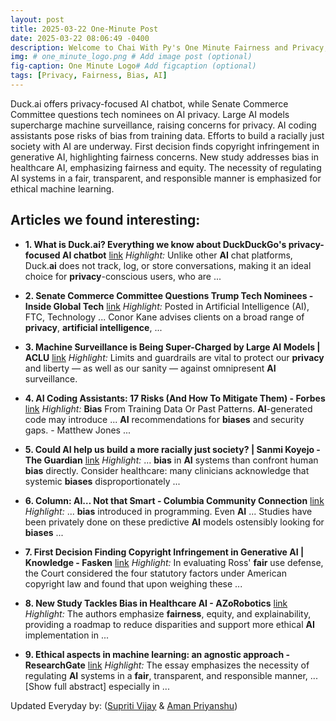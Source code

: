 ```yaml
---
layout: post
title: 2025-03-22 One-Minute Post
date: 2025-03-22 08:06:49 -0400
description: Welcome to Chai With Py's One Minute Fairness and Privacy, which aims to provide you the current happenings in the world of Fairness, Privacy, and AI.
img: # one_minute_logo.png # Add image post (optional)
fig-caption: One Minute Logo# Add figcaption (optional)
tags: [Privacy, Fairness, Bias, AI]
---
```


Duck.ai offers privacy-focused AI chatbot, while Senate Commerce Committee questions tech nominees on AI privacy. Large AI models supercharge machine surveillance, raising concerns for privacy. AI coding assistants pose risks of bias from training data. Efforts to build a racially just society with AI are underway. First decision finds copyright infringement in generative AI, highlighting fairness concerns. New study addresses bias in healthcare AI, emphasizing fairness and equity. The necessity of regulating AI systems in a fair, transparent, and responsible manner is emphasized for ethical machine learning.

## Articles we found interesting:

- **1. What is Duck.<b>ai</b>? Everything we know about DuckDuckGo&#39;s <b>privacy</b>-focused <b>AI</b> chatbot** [link](https://www.techradar.com/pro/what-is-duck-ai-everything-we-know-about-duckduckgos-privacy-focused-ai-chatbot)
_Highlight:_ Unlike other <b>AI</b> chat platforms, Duck.<b>ai</b> does not track, log, or store conversations, making it an ideal choice for <b>privacy</b>-conscious users, who are&nbsp;...

- **2. Senate Commerce Committee Questions Trump Tech Nominees - Inside Global Tech** [link](https://www.insideglobaltech.com/2025/03/21/senate-commerce-committee-questions-trump-tech-nominees/)
_Highlight:_ Posted in Artificial Intelligence (AI), FTC, Technology ... Conor Kane advises clients on a broad range of <b>privacy</b>, <b>artificial intelligence</b>,&nbsp;...

- **3. Machine Surveillance is Being Super-Charged by Large <b>AI</b> Models | ACLU** [link](https://www.aclu.org/news/privacy-technology/machine-surveillance-is-being-super-charged-by-large-ai-models)
_Highlight:_ Limits and guardrails are vital to protect our <b>privacy</b> and liberty — as well as our sanity — against omnipresent <b>AI</b> surveillance.

- **4. <b>AI</b> Coding Assistants: 17 Risks (And How To Mitigate Them) - Forbes** [link](https://www.forbes.com/councils/forbestechcouncil/2025/03/21/ai-coding-assistants-17-risks-and-how-to-mitigate-them/)
_Highlight:_ <b>Bias</b> From Training Data Or Past Patterns. <b>AI</b>-generated code may introduce ... <b>AI</b> recommendations for <b>biases</b> and security gaps. - Matthew Jones&nbsp;...

- **5. Could <b>AI</b> help us build a more racially just society? | Sanmi Koyejo - The Guardian** [link](https://www.theguardian.com/commentisfree/ng-interactive/2025/mar/21/ai-racial-justice-society-technology)
_Highlight:_ ... <b>bias</b> in <b>AI</b> systems than confront human <b>bias</b> directly. Consider healthcare: many clinicians acknowledge that systemic <b>biases</b> disproportionately&nbsp;...

- **6. Column: <b>AI</b>… Not that Smart - Columbia Community Connection** [link](https://columbiacommunityconnection.com/the-dalles/column-ai-not-that-smart)
_Highlight:_ ... <b>bias</b> introduced in programming. Even <b>AI</b> ... Studies have been privately done on these predictive <b>AI</b> models ostensibly looking for <b>biases</b>&nbsp;...

- **7. First Decision Finding Copyright Infringement in Generative <b>AI</b> | Knowledge - Fasken** [link](https://www.fasken.com/en/knowledge/2025/03/first-decision-finding-copyright-infringement-in-generative-ai)
_Highlight:_ In evaluating Ross&#39; <b>fair</b> use defense, the Court considered the four statutory factors under American copyright law and found that upon weighing these&nbsp;...

- **8. New Study Tackles Bias in Healthcare <b>AI</b> - AZoRobotics** [link](https://www.azorobotics.com/News.aspx%3FnewsID%3D15813)
_Highlight:_ The authors emphasize <b>fairness</b>, equity, and explainability, providing a roadmap to reduce disparities and support more ethical <b>AI</b> implementation in&nbsp;...

- **9. Ethical aspects in machine learning: an agnostic approach - ResearchGate** [link](https://www.researchgate.net/publication/389948269_Ethical_aspects_in_machine_learning_an_agnostic_approach)
_Highlight:_ The essay emphasizes the necessity of regulating <b>AI</b> systems in a <b>fair</b>, transparent, and responsible manner, ... [Show full abstract] especially in&nbsp;...


Updated Everyday by: (<a href="https://supritivijay.github.io/">Supriti Vijay</a> & <a href="https://amanpriyanshu.github.io/">Aman Priyanshu</a>)
